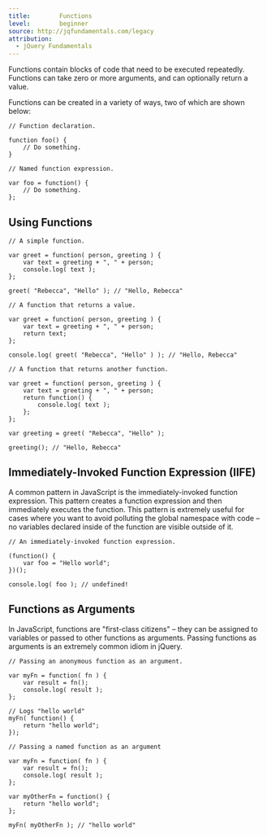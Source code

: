 ```yaml
---
title:        Functions
level:        beginner
source: http://jqfundamentals.com/legacy
attribution:
  - jQuery Fundamentals
---
```


Functions contain blocks of code that need to be executed repeatedly. Functions can take zero or more arguments, and can optionally return a value.

Functions can be created in a variety of ways, two of which are shown below:

```
// Function declaration.

function foo() {
	// Do something.
}
```

```
// Named function expression.

var foo = function() {
	// Do something.
};
```

## Using Functions

```
// A simple function.

var greet = function( person, greeting ) {
	var text = greeting + ", " + person;
	console.log( text );
};

greet( "Rebecca", "Hello" ); // "Hello, Rebecca"
```

```
// A function that returns a value.

var greet = function( person, greeting ) {
	var text = greeting + ", " + person;
	return text;
};

console.log( greet( "Rebecca", "Hello" ) ); // "Hello, Rebecca"
```

```
// A function that returns another function.

var greet = function( person, greeting ) {
	var text = greeting + ", " + person;
	return function() {
		console.log( text );
	};
};

var greeting = greet( "Rebecca", "Hello" );

greeting(); // "Hello, Rebecca"
```

## Immediately-Invoked Function Expression (IIFE)

A common pattern in JavaScript is the immediately-invoked function expression. This pattern creates a function expression and then immediately executes the function. This pattern is extremely useful for cases where you want to avoid polluting the global namespace with code – no variables declared inside of the function are visible outside of it.

```
// An immediately-invoked function expression.

(function() {
	var foo = "Hello world";
})();

console.log( foo ); // undefined!
```

## Functions as Arguments

In JavaScript, functions are "first-class citizens" – they can be assigned to variables or passed to other functions as arguments. Passing functions as arguments is an extremely common idiom in jQuery.

```
// Passing an anonymous function as an argument.

var myFn = function( fn ) {
	var result = fn();
	console.log( result );
};

// Logs "hello world"
myFn( function() {
	return "hello world";
});
```

```
// Passing a named function as an argument

var myFn = function( fn ) {
	var result = fn();
	console.log( result );
};

var myOtherFn = function() {
	return "hello world";
};

myFn( myOtherFn ); // "hello world"
```
